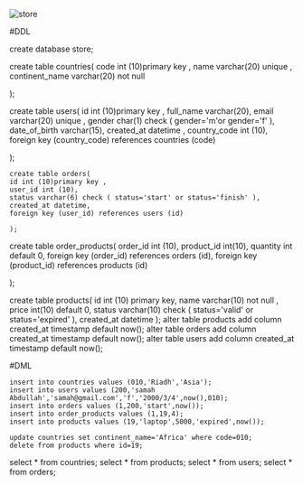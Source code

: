 


![store](https://user-images.githubusercontent.com/122470877/221504493-c6647a2d-4be4-44cc-8857-abec7ef2e0c7.png)

#DDL

create database store;

 create table countries(
    code int (10)primary key ,
    name varchar(20) unique ,
    continent_name varchar(20) not null

);

 create table users(
    id int (10)primary key ,
    full_name varchar(20),
    email varchar(20) unique ,
    gender char(1) check ( gender='m'or gender='f' ),
    date_of_birth varchar(15),
    created_at datetime ,
    country_code int (10),
    foreign key (country_code) references countries (code)


);

    create table orders(
    id int (10)primary key ,
    user_id int (10),
    status varchar(6) check ( status='start' or status='finish' ),
    created_at datetime,
    foreign key (user_id) references users (id)

    );

 create table order_products(
    order_id int (10),
    product_id int(10),
    quantity int default 0,
    foreign key (order_id) references orders (id),
    foreign key (product_id) references products (id)

);

 create table products(
    id int (10) primary key,
    name varchar(10) not null ,
    price int(10) default 0,
    status varchar(10) check ( status='valid' or status='expired' ),
    created_at datetime
    );
    alter table products add column created_at timestamp default now();
    alter table orders add column created_at timestamp default now();
    alter table users add column created_at timestamp default now();

#DML

    insert into countries values (010,'Riadh','Asia');
    insert into users values (200,'samah Abdullah','samah@gmail.com','f','2000/3/4',now(),010);
    insert into orders values (1,200,'start',now());
    insert into order_products values (1,19,4);
    insert into products values (19,'laptop',5000,'expired',now());

    update countries set continent_name='Africa' where code=010;
    delete from products where id=19;

  select * from countries;
  select * from products;
  select * from users;
  select * from orders;
